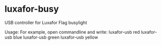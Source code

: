 # luxafor-busy
USB controller for Luxafor Flag busylight

Usage: <EXE> <COLOR>
For example, open commandline and write:
luxafor-usb red
luxafor-usb blue
luxafor-usb green
luxafor-usb yellow
